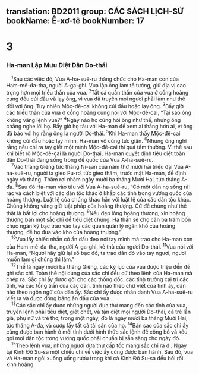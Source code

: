 translation: BD2011
group: CÁC SÁCH LỊCH-SỬ
bookName: Ê-xơ-tê 
bookNumber: 17
-------

<div class="title"><h1>3</h1><h3>Ha-man Lập Mưu Diệt Dân Do-thái</h3></div>
<span class="verse et_3_1"> <sup>1</sup>Sau các việc đó, Vua A-ha-suê-ru thăng chức cho Ha-man con của Ham-mê-đa-tha, người A-ga-ghi. Vua lập ông làm tể tướng, giữ địa vị cao trọng hơn mọi triều thần của vua. </span>
<span class="verse et_3_2"><sup>2</sup>Tất cả quần thần của vua ở cổng hoàng cung đều cúi đầu và lạy ông, vì vua đã truyền mọi người phải làm như thế đối với ông. Tuy nhiên Mộc-đê-cai không cúi đầu hoặc lạy ông. </span>
<span class="verse et_3_3"><sup>3</sup>Bấy giờ các triều thần của vua ở cổng hoàng cung nói với Mộc-đê-cai, “Tại sao ông không vâng lệnh vua?” </span>
<span class="verse et_3_4"><sup>4</sup>Ngày nào họ cũng hỏi ông như thế, nhưng ông chẳng nghe lời họ. Bấy giờ họ tâu với Ha-man để xem ai thắng hơn ai, vì ông đã bảo với họ rằng ông là người Do-thái. </span>
<span class="verse et_3_5"><sup>5</sup>Khi Ha-man thấy Mộc-đê-cai không cúi đầu hoặc lạy mình, Ha-man vô cùng tức giận. </span>
<span class="verse et_3_6"><sup>6</sup>Nhưng ông nghĩ rằng nếu chỉ ra tay giết một mình Mộc-đê-cai thì quá tầm thường. Vì thế sau khi biết rõ Mộc-đê-cai là người Do-thái, Ha-man quyết định tiêu diệt toàn dân Do-thái đang sống trong đế quốc của Vua A-ha-suê-ru.<br/></span>
<span class="verse et_3_7"> <sup>7</sup>Vào tháng Giêng tức tháng Ni-san của năm thứ mười hai triều đại Vua A-ha-suê-ru, người ta gieo Pu-rơ, tức gieo thăm, trước mặt Ha-man, để định ngày và tháng. Thăm rơi nhằm ngày mười ba tháng Mười Hai, tức tháng A-đa. </span>
<span class="verse et_3_8"><sup>8</sup>Sau đó Ha-man vào tâu với Vua A-ha-suê-ru, “Có một dân nọ sống rải rác và cách biệt với các dân tộc khác ở khắp các tỉnh trong vương quốc của hoàng thượng. Luật lệ của chúng khác hẳn với luật lệ của các dân tộc khác. Chúng không vâng giữ luật pháp của hoàng thượng. Cứ để chúng như thế thật là bất lợi cho hoàng thượng. </span>
<span class="verse et_3_9"><sup>9</sup>Nếu đẹp lòng hoàng thượng, xin hoàng thượng ban một sắc chỉ để tiêu diệt chúng. Hạ thần sẽ cho cân ba trăm bốn chục ngàn ký bạc trao vào tay các quan quản lý ngân khố của hoàng thượng, để họ đưa vào kho của hoàng thượng.” <br/></span>
<span class="verse et_3_10"> <sup>10</sup>Vua lấy chiếc nhẫn có ấn dấu đeo nơi tay mình mà trao cho Ha-man con của Ham-mê-đa-tha, người A-ga-ghi, kẻ thù của người Do-thái. </span>
<span class="verse et_3_11"><sup>11</sup>Vua nói với Ha-man, “Ngươi hãy giữ lại số bạc đó, ta trao dân đó vào tay ngươi, ngươi muốn làm gì chúng thì làm.”<br/></span>
<span class="verse et_3_12"> <sup>12</sup>Thế là ngày mười ba tháng Giêng, các ký lục của vua được triệu đến để ghi sắc chỉ. Toàn thể nội dung của sắc chỉ đều cứ theo lệnh của Ha-man mà chép ra. Sắc chỉ ấy được gởi cho các thống đốc, các tỉnh trưởng cai trị các tỉnh, và các tổng trấn của các dân, tỉnh nào theo chữ viết của tỉnh ấy, dân nào theo ngôn ngữ của dân ấy. Sắc chỉ ấy được nhân danh Vua A-ha-suê-ru viết ra và được đóng bằng ấn dấu của vua.<br/></span>
<span class="verse et_3_13"> <sup>13</sup>Các sắc chỉ ấy được những người đưa thư mang đến các tỉnh của vua, truyền lệnh phải tiêu diệt, giết chết, và tận diệt mọi người Do-thái, cả trẻ lẫn già, phụ nữ và trẻ thơ, trong một ngày, đó là ngày mười ba tháng Mười Hai, tức tháng A-đa, và cướp lấy tất cả tài sản của họ. </span>
<span class="verse et_3_14"><sup>14</sup>Bản sao của sắc chỉ ấy cũng được ban hành ở mỗi tỉnh dưới hình thức sắc lệnh để công bố và kêu gọi mọi dân tộc trong vương quốc phải chuẩn bị sẵn sàng cho ngày đó.<br/></span>
<span class="verse et_3_15"> <sup>15</sup>Theo lệnh vua, những người đưa thư cấp tốc mang sắc chỉ ra đi. Ngay tại Kinh Ðô Su-sa một chiếu chỉ về việc ấy cũng được ban hành. Sau đó, vua và Ha-man ngồi xuống uống rượu trong khi cả Kinh Ðô Su-sa đều bối rối kinh hoàng.<br/></span>
